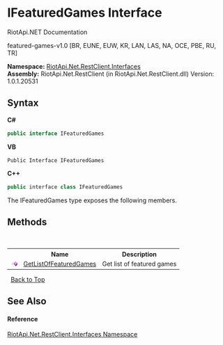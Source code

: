 # IFeaturedGames Interface
RiotApi.NET Documentation 

featured-games-v1.0 [BR, EUNE, EUW, KR, LAN, LAS, NA, OCE, PBE, RU, TR]

**Namespace:**&nbsp;<a href="48cda41f-0d73-abf8-ab33-13ac48004c66">RiotApi.Net.RestClient.Interfaces</a><br />**Assembly:**&nbsp;RiotApi.Net.RestClient (in RiotApi.Net.RestClient.dll) Version: 1.0.1.20531

## Syntax

**C#**<br />
``` C#
public interface IFeaturedGames
```

**VB**<br />
``` VB
Public Interface IFeaturedGames
```

**C++**<br />
``` C++
public interface class IFeaturedGames
```

The IFeaturedGames type exposes the following members.


## Methods
&nbsp;<table><tr><th></th><th>Name</th><th>Description</th></tr><tr><td>![Public method](media/pubmethod.gif "Public method")</td><td><a href="03d7f6be-47a1-bf5f-e6e4-46d3d0c870ac">GetListOfFeaturedGames</a></td><td>
Get list of featured games</td></tr></table>&nbsp;
<a href="#ifeaturedgames-interface">Back to Top</a>

## See Also


#### Reference
<a href="48cda41f-0d73-abf8-ab33-13ac48004c66">RiotApi.Net.RestClient.Interfaces Namespace</a><br />